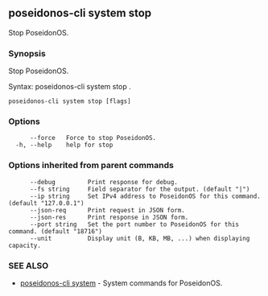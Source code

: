 ## poseidonos-cli system stop

Stop PoseidonOS.

### Synopsis


Stop PoseidonOS.

Syntax:
	poseidonos-cli system stop .
          

```
poseidonos-cli system stop [flags]
```

### Options

```
      --force   Force to stop PoseidonOS.
  -h, --help    help for stop
```

### Options inherited from parent commands

```
      --debug         Print response for debug.
      --fs string     Field separator for the output. (default "|")
      --ip string     Set IPv4 address to PoseidonOS for this command. (default "127.0.0.1")
      --json-req      Print request in JSON form.
      --json-res      Print response in JSON form.
      --port string   Set the port number to PoseidonOS for this command. (default "18716")
      --unit          Display unit (B, KB, MB, ...) when displaying capacity.
```

### SEE ALSO

* [poseidonos-cli system](poseidonos-cli_system.md)	 - System commands for PoseidonOS.

